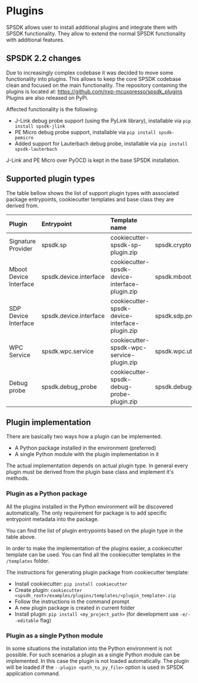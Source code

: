 # Plugins

SPSDK allows user to install additional plugins and integrate them with SPSDK functionality. They allow to extend the normal SPSDK functionality with additional features.

## SPSDK 2.2 changes

Due to increasingly complex codebase it was decided to move some functionality into plugins. This allows to keep the core SPSDK codebase clean and focused on the main functionality. 
The repository containing the plugins is located at: https://github.com/nxp-mcuxpresso/spsdk_plugins
Plugins are also released on PyPi.

Affected functionality is the following:
- J-Link debug probe support (using the PyLink library), installable via `pip install spsdk-jlink`
- PE Micro debug probe support, installable via `pip install spsdk-pemicro`
- Added support for Lauterbach debug probe, installable via `pip install spsdk-lauterbach`

J-Link and PE Micro over PyOCD is kept in the base SPSDK installation.

## Supported plugin types

The table bellow shows the list of support plugin types with associated package entrypoints, cookiecutter templates and base class they are derived from.

| Plugin                 | Entrypoint             | Template name                                  | Base class                                    |
|:-----------------------|:-----------------------|:-----------------------------------------------|-----------------------------------------------|
| Signature Provider     | spsdk.sp               | cookiecutter-spsdk-sp-plugin.zip               | spsdk.crypto.signature_provider.SignatureProvider                |
| Mboot Device Interface | spsdk.device.interface | cookiecutter-spsdk-device-interface-plugin.zip | spsdk.mboot.protocol.base.MbootProtocolBase   |
| SDP Device Interface   | spsdk.device.interface | cookiecutter-spsdk-device-interface-plugin.zip | spsdk.sdp.protocol.base.SDPProtocolBase       |
| WPC Service            | spsdk.wpc.service      | cookiecutter-spsdk-wpc-service-plugin.zip      | spsdk.wpc.utils.WPCCertificateService         |
| Debug probe            | spsdk.debug_probe      | cookiecutter-spsdk-debug-probe-plugin.zip      | spsdk.debuggers.debug_probe.DebugProbeCoreSightOnly      |      


## Plugin implementation

There are basically two ways how a plugin can be implemented.

- A Python package installed in the environment (preferred)
- A single Python module with the plugin implementation in it

The actual implementation depends on actual plugin type. 
In general every plugin must be derived from the plugin base class and implement it's methods.

### Plugin as a Python package
All the plugins installed in the Python environment will be discovered automatically.
The only requirement for package is to add specific entrypoint metadata into the package.

You can find the list of plugin entrypoints based on the plugin type in the table above.

In order to make the implementation of the plugins easier, a cookiecutter template can be used.
You can find all the cookiecutter templates in the `/templates` folder.

The instructions for generating plugin package from cookiecutter template:
- Install cookiecutter: `pip install cookiecutter`
- Create plugin: `cookiecutter <spsdk_root>/examples/plugins/templates/<plugin_template>.zip`
- Follow the instructions in the command prompt
- A new plugin package is created in current folder
- Install plugin: `pip install <my_project_path>` (for development use `-e/--editable` flag)

### Plugin as a single Python module
In some situations the installation into the Python environment is not possible.
For such scenarios a plugin as a single Python module can be implemented.
In this case the plugin is not loaded automatically. 
The plugin will be loaded if the `--plugin <path_to_py_file>` option is used in SPSDK application command.
